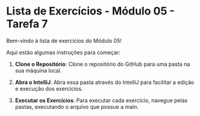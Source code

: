 # Lista de Exercícios - Módulo 05 - Tarefa 7

Bem-vindo à lista de exercícios do Módulo 05! 

Aqui estão algumas instruções para começar:

1. **Clone o Repositório**: Clone o repositório do GitHub para uma pasta na sua máquina local.
   
2. **Abra o IntelliJ**: Abra essa pasta através do IntelliJ para facilitar a edição e execução dos exercícios.

3. **Executar os Exercícios**: Para executar cada exercício, navegue pelas pastas, executando o arquivo que possue a main.
